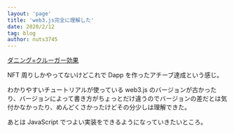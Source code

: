 ```yaml
---
layout: 'page'
title: 'web3.js完全に理解した'
date: 2020/2/12
tag: blog
author: nuts3745
---
```


[ダニング=クルーガー効果](https://ja.wikipedia.org/wiki/%E3%83%80%E3%83%8B%E3%83%B3%E3%82%B0%EF%BC%9D%E3%82%AF%E3%83%AB%E3%83%BC%E3%82%AC%E3%83%BC%E5%8A%B9%E6%9E%9C)

NFT 周りしかやってないけどこれで Dapp を作ったアチーブ達成という感じ。

わかりやすいチュートリアルが使っている web3.js のバージョンが古かったり、バージョンによって書き方がちょっとだけ違うのでバージョンの差だとは気付かなかったり、めんどくさかったけどその分少しは理解できた。

あとは JavaScript でつよい実装をできるようになっていきたいところ。
